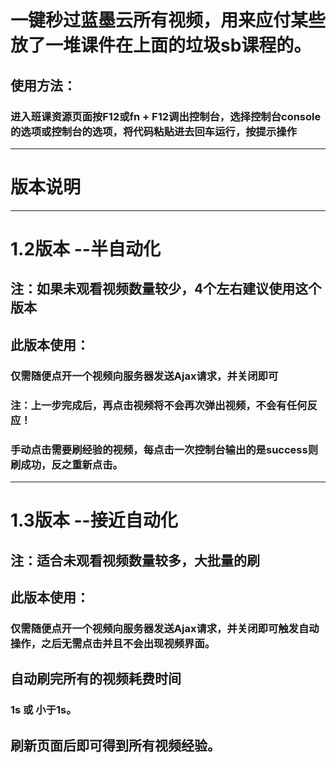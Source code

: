 # 一键秒过蓝墨云所有视频，用来应付某些放了一堆课件在上面的垃圾sb课程的。
## 使用方法：
### 进入班课资源页面按F12或fn + F12调出控制台，选择控制台console的选项或控制台的选项，将代码粘贴进去回车运行，按提示操作
------------------------------------------------------
# 版本说明
------------------------------------------------------
# 1.2版本 --半自动化
## 注：如果未观看视频数量较少，4个左右建议使用这个版本
## 此版本使用：
### 仅需随便点开一个视频向服务器发送Ajax请求，并关闭即可
### 注：上一步完成后，再点击视频将不会再次弹出视频，不会有任何反应！
### 手动点击需要刷经验的视频，每点击一次控制台输出的是success则刷成功，反之重新点击。
-------------------------------------------------------
# 1.3版本 --接近自动化
## 注：适合未观看视频数量较多，大批量的刷
## 此版本使用：
### 仅需随便点开一个视频向服务器发送Ajax请求，并关闭即可触发自动操作，之后无需点击并且不会出现视频界面。
## 自动刷完所有的视频耗费时间
###  1s 或 小于1s。
## 刷新页面后即可得到所有视频经验。




